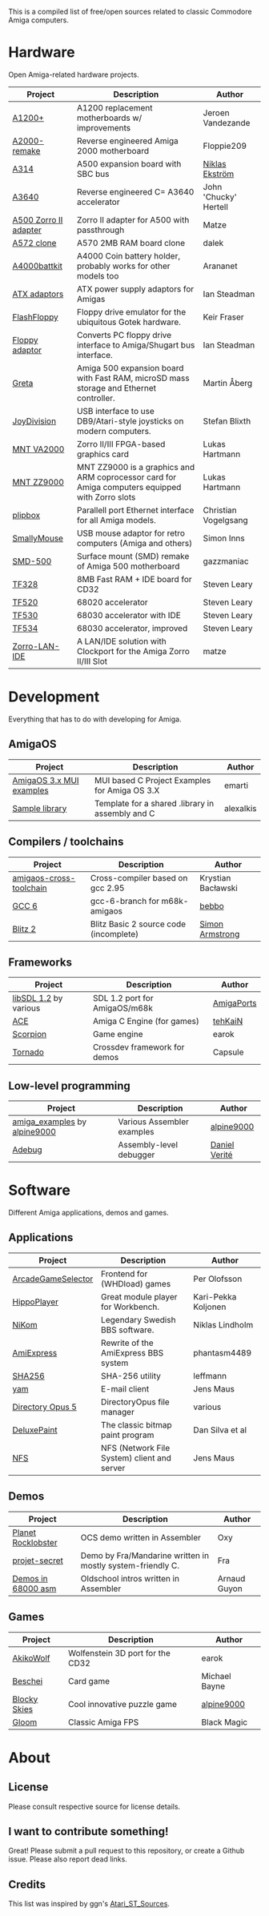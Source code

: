 This is a compiled list of free/open sources related to classic Commodore Amiga computers.

# Hardware

Open Amiga-related hardware projects.

| Project | Description | Author |
|---------|-------------|--------|
| [A1200+](https://bitbucket.org/jvandezande/amiga-1200/src/default/) | A1200 replacement motherboards w/ improvements | Jeroen Vandezande |
| [A2000-remake](https://github.com/Floppie209/Amiga2000-remake) | Reverse engineered Amiga 2000 motherboard | Floppie209 |
| [A314](https://github.com/niklasekstrom/a314) | A500 expansion board with SBC bus | [Niklas Ekström](https://github.com/niklasekstrom) |
| [A3640](http://wordpress.hertell.nu/?page_id=514) | Reverse engineered C= A3640 accelerator | John 'Chucky' Hertell |
| [A500 Zorro II adapter](http://www.a1k.org/forum/showthread.php?t=50215) | Zorro II adapter for A500 with passthrough | Matze |
| [A572 clone](https://github.com/daleking/Amiga_A570_2MB) | A570 2MB RAM board clone | dalek |
| [A4000battkit](https://github.com/arananet/a4000battkit) |  A4000 Coin battery holder, probably works for other models too | Arananet |
| [ATX adaptors](https://github.com/istedman/ATX_adaptors) | ATX power supply adaptors for Amigas | Ian Steadman |
| [FlashFloppy](https://github.com/keirf/FlashFloppy) | Floppy drive emulator for the ubiquitous Gotek hardware. | Keir Fraser |
| [Floppy adaptor](https://github.com/istedman/Floppy_adaptor) | Converts PC floppy drive interface to Amiga/Shugart bus interface. | Ian Steadman |
| [Greta](https://github.com/endofexclusive/greta) | Amiga 500 expansion board with Fast RAM, microSD mass storage and Ethernet controller. | Martin Åberg |
| [JoyDivision](https://github.com/develin4000/joydivision) | USB interface to use DB9/Atari-style joysticks on modern computers. | Stefan Blixth |
| [MNT VA2000](https://github.com/mntmn/amiga2000-gfxcard) | Zorro II/III FPGA-based graphics card | Lukas Hartmann |
| [MNT ZZ9000](https://github.com/mntmn/zz9000-fw) | MNT ZZ9000 is a graphics and ARM coprocessor card for Amiga computers equipped with Zorro slots | Lukas Hartmann |
| [plipbox](https://github.com/cnvogelg/plipbox) | Parallell port Ethernet interface for all Amiga models. | Christian Vogelgsang |
| [SmallyMouse](https://github.com/simoninns/SmallyMouse2) | USB mouse adaptor for retro computers (Amiga and others) | Simon Inns |
| [SMD-500](https://github.com/gazzmaniac/Amiga-SMD-500) | Surface mount (SMD) remake of Amiga 500 motherboard | gazzmaniac |
| [TF328](https://github.com/terriblefire/tf328) | 8MB Fast RAM + IDE board for CD32 | Steven Leary |
| [TF520](https://github.com/terriblefire/tf520) | 68020 accelerator | Steven Leary |
| [TF530](https://github.com/terriblefire/tf530) | 68030 accelerator with IDE | Steven Leary |
| [TF534](https://github.com/terriblefire/tf534) | 68030 accelerator, improved | Steven Leary |
| [Zorro-LAN-IDE](https://gitlab.com/MHeinrichs/Zorro-LAN-IDE) | A LAN/IDE solution with Clockport for the Amiga Zorro II/III Slot | matze |
# Development

Everything that has to do with developing for Amiga.

## AmigaOS

| Project | Description | Author |
|---------|-------------|--------|
[AmigaOS 3.x MUI examples](https://github.com/emartisoft/AmigaOS3.X-MUI-Examples)|MUI based C Project Examples for Amiga OS 3.X| emarti |
[Sample library](https://github.com/alexalkis/library)|Template for a shared .library in assembly and C| alexalkis |

## Compilers / toolchains

| Project | Description | Author |
|---------|-------------|--------|
[amigaos-cross-toolchain](https://github.com/cahirwpz/amigaos-cross-toolchain) | Cross-compiler based on gcc 2.95 | Krystian Bacławski |
[GCC 6](https://github.com/bebbo/gcc/) | gcc-6-branch for m68k-amigaos | [bebbo](https://github.com/bebbo/) |
[Blitz 2](https://github.com/nitrologic/blitz2) | Blitz Basic 2 source code (incomplete) | [Simon Armstrong](https://github.com/nitrologic/) |

## Frameworks

| Project | Description | Author |
|---------|-------------|--------|
[libSDL 1.2](https://github.com/AmigaPorts/libSDL12) by various | SDL 1.2 port for AmigaOS/m68k | [AmigaPorts](https://github.com/AmigaPorts) |
[ACE](https://github.com/tehKaiN/ACE) | Amiga C Engine (for games) | [tehKaiN](https://github.com/tehKaiN)
[Scorpion](https://github.com/earok/scorpion-engine-demos) | Game engine | earok |
[Tornado](https://github.com/flynn-nrg/tornado-amiga) | Crossdev framework for demos | Capsule |

## Low-level programming

| Project | Description | Author |
|---------|-------------|--------|
[amiga_examples](https://github.com/alpine9000/amiga_examples) by [alpine9000](https://github.com/alpine9000) | Various Assembler examples | [alpine9000](https://github.com/alpine9000) |
[Adebug](https://github.com/dverite/adebug-amiga) | Assembly-level debugger | [Daniel Verité](https://github.com/dverite) |

# Software

Different Amiga applications, demos and games.

## Applications

| Project | Description | Author |
|---------|-------------|--------|
[ArcadeGameSelector](https://github.com/MagerValp/ArcadeGameSelector) | Frontend for (WHDload) games | Per Olofsson |
[HippoPlayer](https://github.com/koobo/HippoPlayer) | Great module player for Workbench. | Kari-Pekka Koljonen |
[NiKom](https://github.com/punktniklas/NiKom) | Legendary Swedish BBS software. | Niklas Lindholm |
[AmiExpress](https://github.com/dmcoles/AmiExpress) | Rewrite of the AmiExpress BBS system | phantasm4489 |
[SHA256](https://github.com/leffmann/SHA256) | SHA-256 utility | leffmann |
[yam](https://github.com/jens-maus/yam) | E-mail client | Jens Maus |
[Directory Opus 5](https://github.com/mheyer32/dopus5allamigas) | DirectoryOpus file manager | various
[DeluxePaint](https://github.com/DutchmanDavid/DeluxePaint) | The classic bitmap paint program | Dan Silva et al
[NFS](https://github.com/jens-maus/anfs) | NFS (Network File System) client and server | Jens Maus

## Demos

| Project | Description | Author |
|---------|-------------|--------|
[Planet Rocklobster](https://github.com/AxisOxy/Planet-Rocklobster) | OCS demo written in Assembler | Oxy |
[projet-secret](https://github.com/voitureblanche/projet-secret) | Demo by Fra/Mandarine written in mostly system-friendly C. | Fra |
[Demos in 68000 asm](https://github.com/smart-fun/Amiga) | Oldschool intros written in Assembler | Arnaud Guyon |

## Games

| Project | Description | Author |
|---------|-------------|--------|
[AkikoWolf](https://github.com/earok/AkikoWolf) | Wolfenstein 3D port for the CD32 | earok |
[Beschei](https://github.com/samskivert/beschei-en) | Card game | Michael Bayne |
[Blocky Skies](https://github.com/alpine9000/blockyskies) | Cool innovative puzzle game | [alpine9000](https://github.com/alpine9000) |
[Gloom](https://github.com/earok/GloomAmiga) | Classic Amiga FPS | Black Magic |

# About

## License

Please consult respective source for license details.

## I want to contribute something!

Great! Please submit a pull request to this repository, or create a Github issue.
Please also report dead links.

## Credits

This list was inspired by ggn's [Atari_ST_Sources](https://github.com/ggnkua/Atari_ST_Sources).
